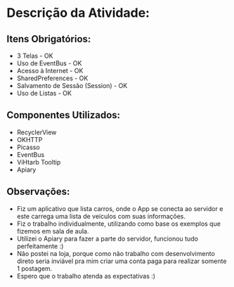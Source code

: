 # Descrição da Atividade:

## Itens Obrigatórios:
- 3 Telas - OK
- Uso de EventBus - OK
- Acesso à Internet - OK
- SharedPreferences - OK
- Salvamento de Sessão (Session) - OK
- Uso de Listas - OK

## Componentes Utilizados:
- RecyclerView
- OKHTTP
- Picasso
- EventBus
- ViHtarb Tooltip
- Apiary
  
## Observações:
- Fiz um aplicativo que lista carros, onde o App se conecta ao servidor e este carrega uma lista de veículos com suas informações.
- Fiz o trabalho individualmente, utilizando como base os exemplos que fizemos em sala de aula.
- Utilizei o Apiary para fazer a parte do servidor, funcionou tudo perfeitamente :)
- Não postei na loja, porque como não trabalho com desenvolvimento direto seria inviável pra mim criar uma conta paga para realizar somente 1 postagem.
- Espero que o trabalho atenda as expectativas :)